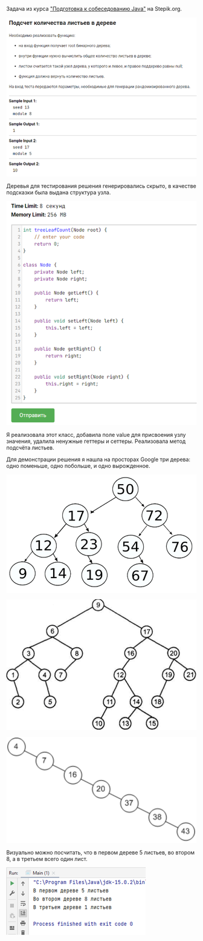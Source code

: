 Задача из курса ["Подготовка к собеседованию Java"](https://stepik.org/course/56704") на Stepik.org.

![img.png](img.png)

Деревья для тестирования решения генерировались скрыто, в качестве подсказки была выдана структура узла.

![img_1.png](img_1.png)

Я реализовала этот класс, добавила поле value для присвоения узлу значения, удалила ненужные геттеры и сеттеры.
Реализовала метод подсчёта листьев.

Для демонстрации решения я нашла на просторах Google три дерева: одно поменьше, одно побольше, и одно вырожденное.

![tree_1.png](tree_1.png)

![tree_2.png](tree_2.png)

![tree_3.png](tree_3.png)

Визуально можно посчитать, что в первом дереве 5 листьев, во втором 8, а в третьем всего один лист.

![img_2.png](img_2.png)